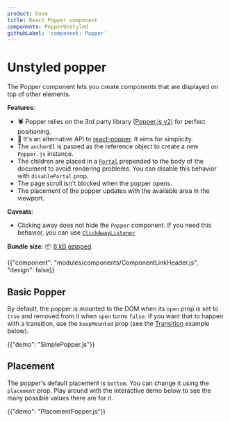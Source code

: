 ```yaml
---
product: base
title: React Popper component
components: PopperUnstyled
githubLabel: 'component: Popper'
---
```


# Unstyled popper

<p class="description">The Popper component lets you create components that are displayed on top of other elements.</p>

**Features**:

- 🕷 Popper relies on the 3rd party library ([Popper.js v2](https://popper.js.org/docs/v2/)) for perfect positioning.
- 💄 It's an alternative API to [react-popper](https://popper.js.org/react-popper/v2/). It aims for simplicity.
- The `anchorEl` is passed as the reference object to create a new `Popper.js` instance.
- The children are placed in a [`Portal`](/base/react-portal/) prepended to the body of the document to avoid rendering problems. You can disable this behavior with `disablePortal` prop.
- The page scroll isn't blocked when the popper opens.
- The placement of the popper updates with the available area in the viewport.

**Caveats**:

- Clicking away does not hide the `Popper` component. If you need this behavior, you can use [`ClickAwayListener`](/base/react-click-away-listener/)

**Bundle size**: 📦 [8 kB gzipped](/size-snapshot/).

{{"component": "modules/components/ComponentLinkHeader.js", "design": false}}

## Basic Popper

By default, the popper is mounted to the DOM when its `open` prop is set to `true` and removed from it when `open` turns `false`. If you want that to happen with a transition, use the `keepMounted` prop (see the [Transition](#transition) example below).

{{"demo": "SimplePopper.js"}}

## Placement

The popper's default placement is `bottom`. You can change it using the `placement` prop. Play around with the interactive demo below to see the many possible values there are for it.

{{"demo": "PlacementPopper.js"}}
